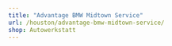 ```yaml
---
title: "Advantage BMW Midtown Service"
url: /houston/advantage-bmw-midtown-service/
shop: Autowerkstatt
---
```

